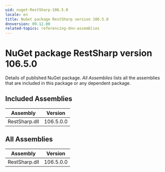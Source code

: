 ```yaml
---
uid: nuget-RestSharp-106.5.0
locale: en
title: NuGet package RestSharp version 106.5.0
dnnversion: 09.12.00
related-topics: referencing-dnn-assemblies
---
```


# NuGet package RestSharp version 106.5.0
Details of published NuGet package.
*All Assemblies* lists all the assemblies that are included in this package or any dependent package.

## Included Assemblies

|Assembly|Version|
|---|---|
|RestSharp.dll|106.5.0.0|

## All Assemblies

|Assembly|Version|
|---|---|
|RestSharp.dll|106.5.0.0|

